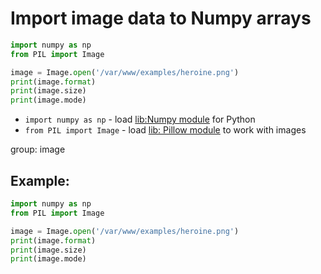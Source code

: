 # Import image data to Numpy arrays

```python
import numpy as np
from PIL import Image

image = Image.open('/var/www/examples/heroine.png')
print(image.format)
print(image.size)
print(image.mode)
```

- `import numpy as np` - load [lib:Numpy module](/python-numpy/how-to-install-python-numpy-lib) for Python
- `from PIL import Image` - load [lib: Pillow module](/python-pillow/how-to-install-python-pillow-module) to work with images

group: image

## Example: 
```python
import numpy as np
from PIL import Image

image = Image.open('/var/www/examples/heroine.png')
print(image.format)
print(image.size)
print(image.mode)
```

